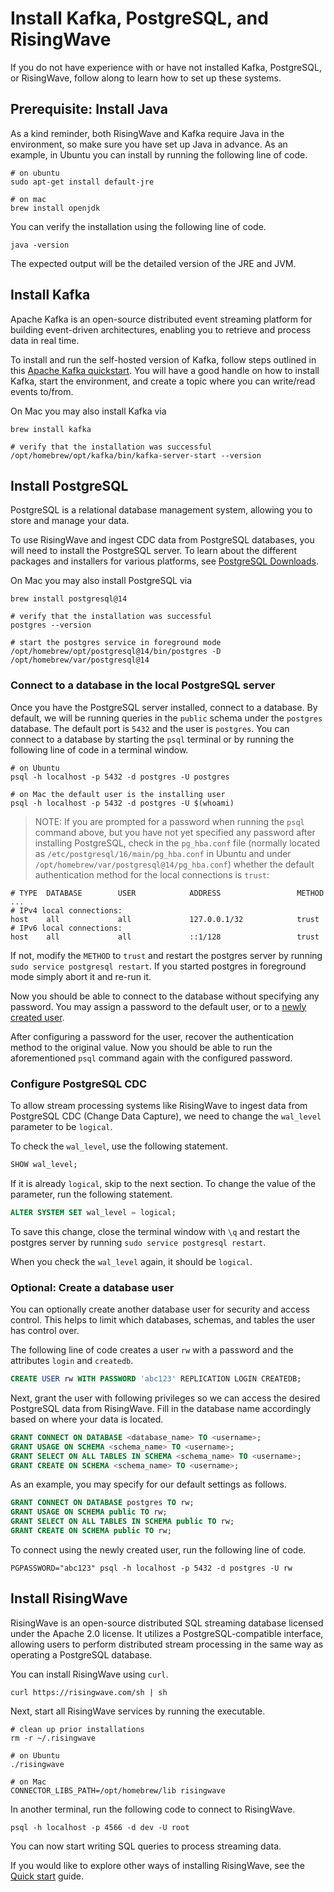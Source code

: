 # Install Kafka, PostgreSQL, and RisingWave

If you do not have experience with or have not installed Kafka, PostgreSQL, or RisingWave, follow along to learn how to set up these systems.

## Prerequisite: Install Java

As a kind reminder, both RisingWave and Kafka require Java in the environment, so make sure you have set up Java in advance. As an example, in Ubuntu you can install by running the following line of code.
```terminal
# on ubuntu
sudo apt-get install default-jre

# on mac 
brew install openjdk
```

You can verify the installation using the following line of code.
```terminal
java -version
```
The expected output will be the detailed version of the JRE and JVM.

## Install Kafka

Apache Kafka is an open-source distributed event streaming platform for building event-driven architectures, enabling you to retrieve and process data in real time. 

To install and run the self-hosted version of Kafka, follow steps outlined in this [Apache Kafka quickstart](https://kafka.apache.org/quickstart). You will have a good handle on how to install Kafka, start the environment, and create a topic where you can write/read events to/from.

On Mac you may also install Kafka via 

```terminal
brew install kafka

# verify that the installation was successful
/opt/homebrew/opt/kafka/bin/kafka-server-start --version
```


## Install PostgreSQL

PostgreSQL is a relational database management system, allowing you to store and manage your data.

To use RisingWave and ingest CDC data from PostgreSQL databases, you will need to install the PostgreSQL server. To learn about the different packages and installers for various platforms, see [PostgreSQL Downloads](https://www.postgresql.org/download/).

On Mac you may also install PostgreSQL via 

```terminal 
brew install postgresql@14

# verify that the installation was successful
postgres --version

# start the postgres service in foreground mode
/opt/homebrew/opt/postgresql@14/bin/postgres -D /opt/homebrew/var/postgresql@14
```

### Connect to a database in the local PostgreSQL server 

Once you have the PostgreSQL server installed, connect to a database. By default, we will be running queries in the `public` schema under the `postgres` database. The default port is `5432` and the user is `postgres`. You can connect to a database by starting the `psql` terminal or by running the following line of code in a terminal window.

```terminal
# on Ubuntu
psql -h localhost -p 5432 -d postgres -U postgres

# on Mac the default user is the installing user
psql -h localhost -p 5432 -d postgres -U $(whoami)
```

> NOTE: If you are prompted for a password when running the `psql` command above, but you have not yet specified any password after installing PostgreSQL, check in the `pg_hba.conf` file (normally located as `/etc/postgresql/16/main/pg_hba.conf` in Ubuntu and under `/opt/homebrew/var/postgresql@14/pg_hba.conf`) whether the default authentication method for the local connections is `trust`:
```
# TYPE  DATABASE        USER            ADDRESS                 METHOD
...
# IPv4 local connections:
host    all             all             127.0.0.1/32            trust
# IPv6 local connections:
host    all             all             ::1/128                 trust
```

If not, modify the `METHOD` to `trust` and restart the postgres server by running `sudo service postgresql restart`. If you started postgres in foreground mode simply abort it and re-run it. 

Now you should be able to connect to the database without specifying any password. You may assign a password to the default user, or to a [newly created user](#optional-create-a-database-user).

After configuring a password for the user, recover the authentication method to the original value. Now you should be able to run the aforementioned `psql` command again with the configured password.

### Configure PostgreSQL CDC

To allow stream processing systems like RisingWave to ingest data from PostgreSQL CDC (Change Data Capture), we need to change the `wal_level` parameter to be `logical`.

To check the `wal_level`, use the following statement.

```sql
SHOW wal_level;
```

If it is already `logical`, skip to the next section. To change the value of the parameter, run the following statement.

```sql
ALTER SYSTEM SET wal_level = logical;
```

To save this change, close the terminal window with `\q` and restart the postgres server by running `sudo service postgresql restart`.

When you check the `wal_level` again, it should be `logical`.

### Optional: Create a database user

You can optionally create another database user for security and access control. This helps to limit which databases, schemas, and tables the user has control over. 

The following line of code creates a user `rw` with a password and the attributes `login` and `createdb`.

```sql
CREATE USER rw WITH PASSWORD 'abc123' REPLICATION LOGIN CREATEDB;
```

Next, grant the user with following privileges so we can access the desired PostgreSQL data from RisingWave. Fill in the database name accordingly based on where your data is located.

```sql
GRANT CONNECT ON DATABASE <database_name> TO <username>;
GRANT USAGE ON SCHEMA <schema_name> TO <username>;
GRANT SELECT ON ALL TABLES IN SCHEMA <schema_name> TO <username>;
GRANT CREATE ON SCHEMA <schema_name> TO <username>;
```

As an example, you may specify for our default settings as follows.
```sql
GRANT CONNECT ON DATABASE postgres TO rw;
GRANT USAGE ON SCHEMA public TO rw;
GRANT SELECT ON ALL TABLES IN SCHEMA public TO rw;
GRANT CREATE ON SCHEMA public TO rw;
```

To connect using the newly created user, run the following line of code.
```terminal
PGPASSWORD="abc123" psql -h localhost -p 5432 -d postgres -U rw
```

## Install RisingWave

RisingWave is an open-source distributed SQL streaming database licensed under the Apache 2.0 license. It utilizes a PostgreSQL-compatible interface, allowing users to perform distributed stream processing in the same way as operating a PostgreSQL database.

You can install RisingWave using `curl`.

```terminal
curl https://risingwave.com/sh | sh
```

Next, start all RisingWave services by running the executable.

```terminal
# clean up prior installations 
rm -r ~/.risingwave

# on Ubuntu
./risingwave

# on Mac
CONNECTOR_LIBS_PATH=/opt/homebrew/lib risingwave
```

In another terminal, run the following code to connect to RisingWave.

```terminal
psql -h localhost -p 4566 -d dev -U root
```

You can now start writing SQL queries to process streaming data. 

If you would like to explore other ways of installing RisingWave, see the [Quick start](https://docs.risingwave.com/docs/current/get-started/) guide.

